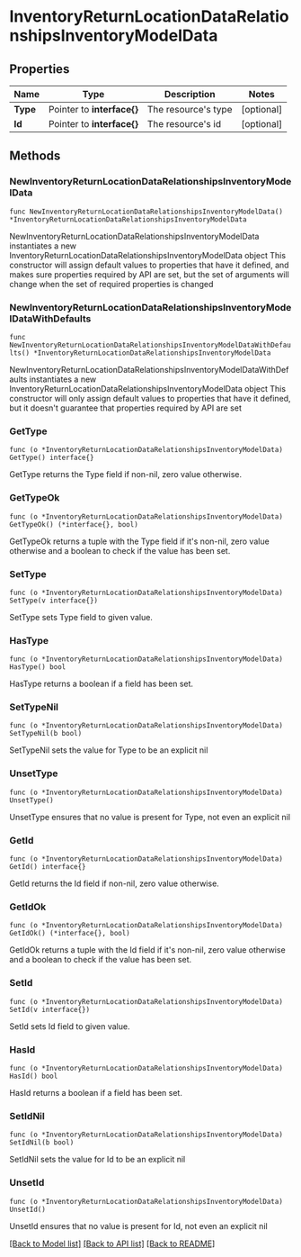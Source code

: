 # InventoryReturnLocationDataRelationshipsInventoryModelData

## Properties

Name | Type | Description | Notes
------------ | ------------- | ------------- | -------------
**Type** | Pointer to **interface{}** | The resource&#39;s type | [optional] 
**Id** | Pointer to **interface{}** | The resource&#39;s id | [optional] 

## Methods

### NewInventoryReturnLocationDataRelationshipsInventoryModelData

`func NewInventoryReturnLocationDataRelationshipsInventoryModelData() *InventoryReturnLocationDataRelationshipsInventoryModelData`

NewInventoryReturnLocationDataRelationshipsInventoryModelData instantiates a new InventoryReturnLocationDataRelationshipsInventoryModelData object
This constructor will assign default values to properties that have it defined,
and makes sure properties required by API are set, but the set of arguments
will change when the set of required properties is changed

### NewInventoryReturnLocationDataRelationshipsInventoryModelDataWithDefaults

`func NewInventoryReturnLocationDataRelationshipsInventoryModelDataWithDefaults() *InventoryReturnLocationDataRelationshipsInventoryModelData`

NewInventoryReturnLocationDataRelationshipsInventoryModelDataWithDefaults instantiates a new InventoryReturnLocationDataRelationshipsInventoryModelData object
This constructor will only assign default values to properties that have it defined,
but it doesn't guarantee that properties required by API are set

### GetType

`func (o *InventoryReturnLocationDataRelationshipsInventoryModelData) GetType() interface{}`

GetType returns the Type field if non-nil, zero value otherwise.

### GetTypeOk

`func (o *InventoryReturnLocationDataRelationshipsInventoryModelData) GetTypeOk() (*interface{}, bool)`

GetTypeOk returns a tuple with the Type field if it's non-nil, zero value otherwise
and a boolean to check if the value has been set.

### SetType

`func (o *InventoryReturnLocationDataRelationshipsInventoryModelData) SetType(v interface{})`

SetType sets Type field to given value.

### HasType

`func (o *InventoryReturnLocationDataRelationshipsInventoryModelData) HasType() bool`

HasType returns a boolean if a field has been set.

### SetTypeNil

`func (o *InventoryReturnLocationDataRelationshipsInventoryModelData) SetTypeNil(b bool)`

 SetTypeNil sets the value for Type to be an explicit nil

### UnsetType
`func (o *InventoryReturnLocationDataRelationshipsInventoryModelData) UnsetType()`

UnsetType ensures that no value is present for Type, not even an explicit nil
### GetId

`func (o *InventoryReturnLocationDataRelationshipsInventoryModelData) GetId() interface{}`

GetId returns the Id field if non-nil, zero value otherwise.

### GetIdOk

`func (o *InventoryReturnLocationDataRelationshipsInventoryModelData) GetIdOk() (*interface{}, bool)`

GetIdOk returns a tuple with the Id field if it's non-nil, zero value otherwise
and a boolean to check if the value has been set.

### SetId

`func (o *InventoryReturnLocationDataRelationshipsInventoryModelData) SetId(v interface{})`

SetId sets Id field to given value.

### HasId

`func (o *InventoryReturnLocationDataRelationshipsInventoryModelData) HasId() bool`

HasId returns a boolean if a field has been set.

### SetIdNil

`func (o *InventoryReturnLocationDataRelationshipsInventoryModelData) SetIdNil(b bool)`

 SetIdNil sets the value for Id to be an explicit nil

### UnsetId
`func (o *InventoryReturnLocationDataRelationshipsInventoryModelData) UnsetId()`

UnsetId ensures that no value is present for Id, not even an explicit nil

[[Back to Model list]](../README.md#documentation-for-models) [[Back to API list]](../README.md#documentation-for-api-endpoints) [[Back to README]](../README.md)


